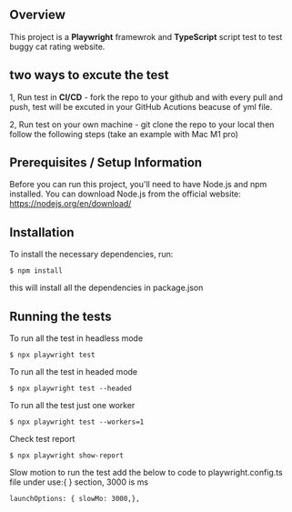 ## Overview

This project is a **Playwright** framewrok and **TypeScript** script test to test buggy cat rating website.

## two ways to excute the test

1, Run test in **CI/CD** - fork the repo to your github and with every pull and push, test will be excuted in your GitHub Acutions beacuse of yml file.

2, Run test on your own machine - git clone the repo to your local then follow the following steps (take an example with Mac M1 pro)


## Prerequisites / Setup Information

Before you can run this project, you'll need to have Node.js and npm installed. You can download Node.js from the official website: https://nodejs.org/en/download/

## Installation

To install the necessary dependencies, run:

    $ npm install


this will install all the dependencies in package.json


## Running the tests

To run all the test in headless mode

    $ npx playwright test

To run all the test in headed mode

    $ npx playwright test --headed

To run all the test just one worker

    $ npx playwright test --workers=1

Check test report

    $ npx playwright show-report

Slow motion to run the test add the below to code to playwright.config.ts file under use:{ } section, 3000 is ms

    launchOptions: { slowMo: 3000,},